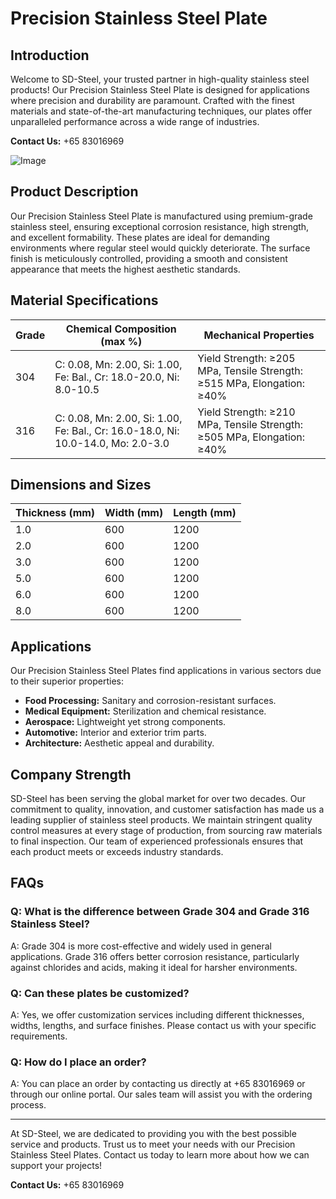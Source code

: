 # Precision Stainless Steel Plate

## Introduction

Welcome to SD-Steel, your trusted partner in high-quality stainless steel products! Our Precision Stainless Steel Plate is designed for applications where precision and durability are paramount. Crafted with the finest materials and state-of-the-art manufacturing techniques, our plates offer unparalleled performance across a wide range of industries.

**Contact Us:** +65 83016969

![Image](https://github.com/user-attachments/assets/2567258e-e124-4816-932d-1809bd27ef0b)

## Product Description

Our Precision Stainless Steel Plate is manufactured using premium-grade stainless steel, ensuring exceptional corrosion resistance, high strength, and excellent formability. These plates are ideal for demanding environments where regular steel would quickly deteriorate. The surface finish is meticulously controlled, providing a smooth and consistent appearance that meets the highest aesthetic standards.

## Material Specifications

| **Grade** | **Chemical Composition (max %)** | **Mechanical Properties** |
|-----------|----------------------------------|---------------------------|
| 304       | C: 0.08, Mn: 2.00, Si: 1.00, Fe: Bal., Cr: 18.0-20.0, Ni: 8.0-10.5 | Yield Strength: ≥205 MPa, Tensile Strength: ≥515 MPa, Elongation: ≥40% |
| 316       | C: 0.08, Mn: 2.00, Si: 1.00, Fe: Bal., Cr: 16.0-18.0, Ni: 10.0-14.0, Mo: 2.0-3.0 | Yield Strength: ≥210 MPa, Tensile Strength: ≥505 MPa, Elongation: ≥40% |

## Dimensions and Sizes

| **Thickness (mm)** | **Width (mm)** | **Length (mm)** |
|--------------------|----------------|-----------------|
| 1.0                | 600            | 1200            |
| 2.0                | 600            | 1200            |
| 3.0                | 600            | 1200            |
| 5.0                | 600            | 1200            |
| 6.0                | 600            | 1200            |
| 8.0                | 600            | 1200            |

## Applications

Our Precision Stainless Steel Plates find applications in various sectors due to their superior properties:

- **Food Processing:** Sanitary and corrosion-resistant surfaces.
- **Medical Equipment:** Sterilization and chemical resistance.
- **Aerospace:** Lightweight yet strong components.
- **Automotive:** Interior and exterior trim parts.
- **Architecture:** Aesthetic appeal and durability.

## Company Strength

SD-Steel has been serving the global market for over two decades. Our commitment to quality, innovation, and customer satisfaction has made us a leading supplier of stainless steel products. We maintain stringent quality control measures at every stage of production, from sourcing raw materials to final inspection. Our team of experienced professionals ensures that each product meets or exceeds industry standards.

## FAQs

### Q: What is the difference between Grade 304 and Grade 316 Stainless Steel?
A: Grade 304 is more cost-effective and widely used in general applications. Grade 316 offers better corrosion resistance, particularly against chlorides and acids, making it ideal for harsher environments.

### Q: Can these plates be customized?
A: Yes, we offer customization services including different thicknesses, widths, lengths, and surface finishes. Please contact us with your specific requirements.

### Q: How do I place an order?
A: You can place an order by contacting us directly at +65 83016969 or through our online portal. Our sales team will assist you with the ordering process.

---

At SD-Steel, we are dedicated to providing you with the best possible service and products. Trust us to meet your needs with our Precision Stainless Steel Plates. Contact us today to learn more about how we can support your projects!

**Contact Us:** +65 83016969